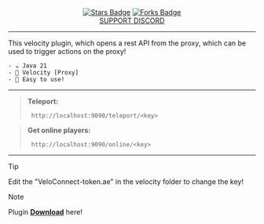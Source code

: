 <div align="center">
  <a href="https://github.com/Vipherian-Network/VeloConnect"><img src="https://img.shields.io/github/stars/Vipherian-Network/VeloConnect?color=10c298" alt="Stars Badge"/></a>
  <a href="https://github.com/Vipherian-Network/VeloConnect"><img src="https://img.shields.io/github/forks/Vipherian-Network/VeloConnect?color=10c298" alt="Forks Badge"/></a>
  <div>
    <a href="https://discord.com/invite/YZ45WMJtuY">SUPPORT DISCORD</a>
  </div>
</div>

****

This velocity plugin, which opens a rest API from the proxy, which can be used to trigger actions on the proxy!

  ````
  - ☕ Java 21
  - 🚀 Velocity [Proxy]
  - 🤗 Easy to use!
  ````

****
  
  > **Teleport:**
  > ````
  >  http://localhost:9090/teleport/<key>
  > ````

  > **Get online players:**
  > ````
  >  http://localhost:9090/online/<key>
  > ````

****

> [!TIP]
> Edit the "VeloConnect-token.ae" in the velocity folder to change the key!


> [!NOTE]
> Plugin **[Download](https://github.com/Vipherian-Network/VeloConnect/releases)** here!
